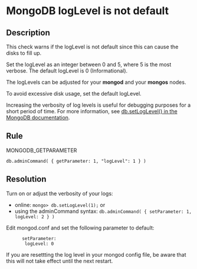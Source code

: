 # MongoDB logLevel is not default

## Description
This check warns if the logLevel is not default since this can cause the disks to fill up.


Set the logLevel as an integer between 0 and 5, where 5 is the most verbose.
The default logLevel is 0 (Informational).

The logLevels can be adjusted for your __mongod__ and your __mongos__ nodes.

To avoid excessive disk usage, set the default logLevel.

Increasing the verbosity of log levels is useful for debugging purposes for a short period of time.
For more information, see [db.setLogLevel() in the MongoDB documentation](https://docs.mongodb.com/manual/reference/method/db.setLogLevel/).


## Rule
MONGODB_GETPARAMETER

`db.adminCommand( { getParameter: 1, "logLevel": 1 } )`

## Resolution
Turn on or adjust the verbosity of your logs: 
- online: `mongo> db.setLogLevel(1);` or 
- using the adminCommand syntax: `db.adminCommand( { setParameter: 1, logLevel: 2 } )`


Edit mongod.conf and set the following parameter to default:
```
      setParameter:
       logLevel: 0
```    
If you are resettting the log level in your mongod config file, be aware that this will not take effect until the next restart.
